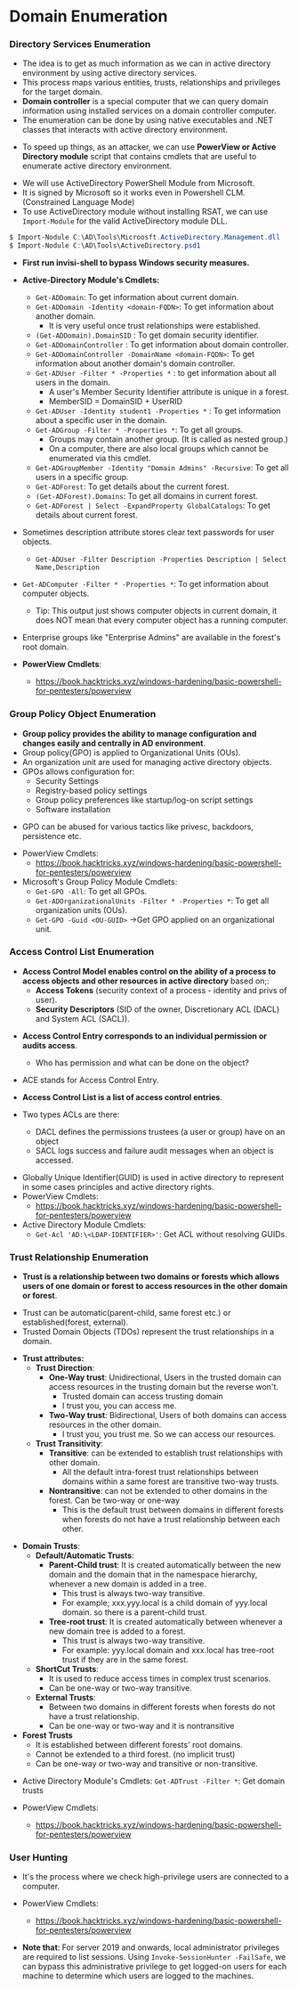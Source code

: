 # Domain Enumeration
### Directory Services Enumeration
- The idea is to get as much information as we can in active directory environment by using active directory services.
- This process maps various entities, trusts, relationships and privileges for the target domain.
- **Domain controller** is a special computer that we can query domain information using installed services on a domain controller computer.
- The enumeration can be done by using native executables and .NET classes that interacts with active directory environment.

* To speed up things, as an attacker, we can use **PowerView or Active Directory module** script that contains cmdlets that are useful to enumerate active directory environment.

- We will use ActiveDirectory PowerShell Module from Microsoft.
- It is signed by Microsoft so it works even in Powershell CLM. (Constrained Language Mode)
- To use ActiveDirectory module without installing RSAT, we can use `Import-Module` for the valid ActiveDirectory module DLL.

```powershell
$ Import-Nodule C:\AD\Tools\Microosft.ActiveDirectory.Management.dll
$ Import-Nodule C:\AD\Tools\ActiveDirectory.psd1
```

- **First run invisi-shell to bypass Windows security measures.**
* **Active-Directory Module's Cmdlets:** 
	* `Get-ADDomain`: To get information about current domain.
	* `Get-ADDomain -Identity <domain-FQDN>`: To get information about another domain.
		* It is very useful once trust relationships were established.
	* `(Get-ADDomain).DomainSID` : To get domain security identifier. 
	* `Get-ADDomainController` : To get information about domain controller.
	* `Get-ADDomainController -DomainName <domain-FQDN>`: To get information about another domain's domain controller.
	* `Get-ADUser -Filter * -Properties *` : to get information about all users in the domain.
		* A user's Member Security Identifier attribute is unique in a forest.
		* MemberSID = DomainSID + UserRID
	* `Get-ADUser -Identity student1 -Properties *` : To get information about a specific user in the domain.
	* `Get-ADGroup -Filter * -Properties *`: To get all groups.
		* Groups may contain another group. (It is called as nested group.)
		* On a computer, there are also local groups which cannot be enumerated via this cmdlet.
	* `Get-ADGroupMember -Identity "Domain Admins" -Recursive`: To get all users in a specific group.
	* `Get-ADForest`: To get details about the current forest.
	* `(Get-ADForest).Domains`: To get all domains in current forest.
	* `Get-ADForest | Select -ExpandProperty GlobalCatalogs`: To get details about current forest.

* Sometimes description attribute stores clear text passwords for user objects.
	* `Get-ADUser -Filter Description -Properties Description | Select Name,Description`
* `Get-ADComputer -Filter * -Properties *`: To get information about computer objects.
	* Tip: This output just shows computer objects in current domain, it does NOT mean that every computer object has a running computer.
* Enterprise groups like "Enterprise Admins" are available in the forest's root domain.

* **PowerView Cmdlets**:
	* https://book.hacktricks.xyz/windows-hardening/basic-powershell-for-pentesters/powerview

### Group Policy Object Enumeration
* **Group policy provides the ability to manage configuration and changes easily and centrally in AD environment**.
* Group policy(GPO) is applied to Organizational Units (OUs). 
* An organization unit are used for managing active directory objects.
* GPOs allows configuration for:
    - Security Settings
    - Registry-based policy settings
    - Group policy preferences like startup/log-on script settings
    - Software installation

- GPO can be abused for various tactics like privesc, backdoors, persistence etc.

* PowerView Cmdlets:
	* https://book.hacktricks.xyz/windows-hardening/basic-powershell-for-pentesters/powerview
* Microsoft's Group Policy Module Cmdlets:
	* `Get-GPO -All`: To get all GPOs. 
	* `Get-ADOrganizationalUnits -Filter * -Properties *`: To get all organization units (OUs).
	* `Get-GPO -Guid <OU-GUID>` ->Get GPO applied on an organizational unit.

### Access Control List Enumeration
* **Access Control Model enables control on the ability of a process to access objects and other resources in active directory** based on;:
    - **Access Tokens** (security context of a process - identity and privs of user).
    - **Security Descriptors** (SID of the owner, Discretionary ACL (DACL) and System ACL (SACL)).
- **Access Control Entry corresponds to an individual permission or audits access**.
	- Who has permission and what can be done on the object?
- ACE stands for Access Control Entry.
- **Access Control List is a list of access control entries**.

- Two types ACLs are there:
    - DACL defines the permissions trustees (a user or group) have on an object
    - SACL logs success and failure audit messages when an object is accessed.

* Globally Unique Identifier(GUID) is used in active directory to represent in some cases principles and active directory rights.
* PowerView Cmdlets:
	* https://book.hacktricks.xyz/windows-hardening/basic-powershell-for-pentesters/powerview
* Active Directory Module Cmdlets:
	* `Get-Acl 'AD:\<LDAP-IDENTIFIER>'`: Get ACL without resolving GUIDs.

### Trust Relationship Enumeration
* **Trust is a relationship between two domains or forests which allows users of one domain or forest to access resources in the other domain or forest**.
- Trust can be automatic(parent-child, same forest etc.) or established(forest, external).
- Trusted Domain Objects (TDOs) represent the trust relationships in a domain.

* **Trust attributes:**
	* **Trust Direction**:
		- **One-Way trust**: Unidirectional, Users in the trusted domain can access resources in the trusting domain but the reverse won't.
		    - Trusted domain can access trusting domain
			- I trust you, you can access me.
		- **Two-Way trust**: Bidirectional, Users of both domains can access resources in the other domain.
			- I trust you, you trust me. So we can access our resources.
	* **Trust Transitivity**:
		- **Transitive**: can be extended to establish trust relationships with other domain.
		    - All the default intra-forest trust relationships between domains within a same forest are transitive two-way trusts.
		- **Nontransitive**: can not be extended to other domains in the forest. Can be two-way or one-way
		    - This is the default trust between domains in different forests when forests do not have a trust relationship between each other.

- **Domain Trusts**:
    - **Default/Automatic Trusts**:
        - **Parent-Child trust**: It is created automatically between the new domain and the domain that in the namespace hierarchy, whenever a new domain is added in a tree.
	        - This trust is always two-way transitive.
	        - For example; xxx.yyy.local is a child domain of yyy.local domain. so there is a parent-child trust.
        - **Tree-root trust**: It is created automatically between whenever a new domain tree is added to a forest.
	        - This trust is always two-way transitive.
	        - For example: yyy.local domain and xxx.local has tree-root trust if they are in the same forest.
    - **ShortCut Trusts**:
        - It is used to reduce access times in complex trust scenarios.
        - Can be one-way or two-way transitive.
    - **External Trusts**:
        - Between two domains in different forests when forests do not have a trust relationship.
        - Can be one-way or two-way and it is nontransitive
- **Forest Trusts**
    - It is established between different forests' root domains.
    - Cannot be extended to a third forest. (no implicit trust)
    - Can be one-way or two-way and transitive or non-transitive.

* Active Directory Module's Cmdlets:
	`Get-ADTrust -Filter *`: Get domain trusts

* PowerView Cmdlets:
	* https://book.hacktricks.xyz/windows-hardening/basic-powershell-for-pentesters/powerview

###  User Hunting
* It's the process where we check high-privilege users are connected to a computer.

* PowerView Cmdlets:
	* https://book.hacktricks.xyz/windows-hardening/basic-powershell-for-pentesters/powerview

* **Note that**: For server 2019 and onwards, local administrator privileges are required to list sessions. Using `Invoke-SessionHunter -FailSafe`, we can bypass this administrative privilege to get logged-on users for each machine to determine which users are logged to the machines.
